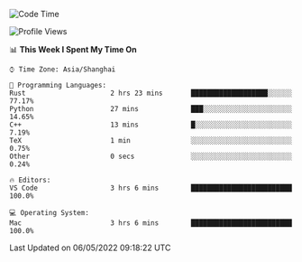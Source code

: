 <!--START_SECTION:waka-->
![Code Time](http://img.shields.io/badge/Code%20Time-1%2C282%20hrs%2057%20mins-blue)

![Profile Views](http://img.shields.io/badge/Profile%20Views-5-blue)

📊 **This Week I Spent My Time On** 

```text
⌚︎ Time Zone: Asia/Shanghai

💬 Programming Languages: 
Rust                     2 hrs 23 mins       ███████████████████░░░░░░   77.17% 
Python                   27 mins             ███░░░░░░░░░░░░░░░░░░░░░░   14.65% 
C++                      13 mins             █░░░░░░░░░░░░░░░░░░░░░░░░   7.19% 
TeX                      1 min               ░░░░░░░░░░░░░░░░░░░░░░░░░   0.75% 
Other                    0 secs              ░░░░░░░░░░░░░░░░░░░░░░░░░   0.24%

🔥 Editors: 
VS Code                  3 hrs 6 mins        █████████████████████████   100.0%

💻 Operating System: 
Mac                      3 hrs 6 mins        █████████████████████████   100.0%

```


 Last Updated on 06/05/2022 09:18:22 UTC
<!--END_SECTION:waka-->
